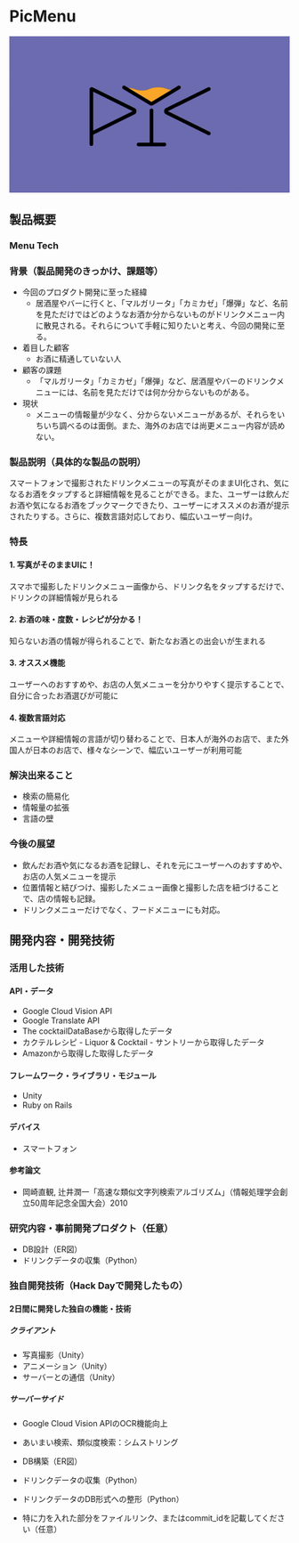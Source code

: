 # PicMenu

[![PicMenu](image.png)](https://www.youtube.com/watch?v=G5rULR53uMk)

## 製品概要
### Menu Tech

### 背景（製品開発のきっかけ、課題等）
- 今回のプロダクト開発に至った経緯
    - 居酒屋やバーに行くと、「マルガリータ」「カミカゼ」「爆弾」など、名前を見ただけではどのようなお酒か分からないものがドリンクメニュー内に散見される。それらについて手軽に知りたいと考え、今回の開発に至る。
- 着目した顧客
    - お酒に精通していない人
- 顧客の課題
    - 「マルガリータ」「カミカゼ」「爆弾」など、居酒屋やバーのドリンクメニューには、名前を見ただけでは何か分からないものがある。
- 現状
    - メニューの情報量が少なく、分からないメニューがあるが、それらをいちいち調べるのは面倒。また、海外のお店では尚更メニュー内容が読めない。

### 製品説明（具体的な製品の説明）
スマートフォンで撮影されたドリンクメニューの写真がそのままUI化され、気になるお酒をタップすると詳細情報を見ることができる。また、ユーザーは飲んだお酒や気になるお酒をブックマークできたり、ユーザーにオススメのお酒が提示されたりする。さらに、複数言語対応しており、幅広いユーザー向け。

### 特長

#### 1. 写真がそのままUIに！
スマホで撮影したドリンクメニュー画像から、ドリンク名をタップするだけで、ドリンクの詳細情報が見られる

#### 2. お酒の味・度数・レシピが分かる！
知らないお酒の情報が得られることで、新たなお酒との出会いが生まれる

#### 3. オススメ機能
ユーザーへのおすすめや、お店の人気メニューを分かりやすく提示することで、自分に合ったお酒選びが可能に

#### 4. 複数言語対応
メニューや詳細情報の言語が切り替わることで、日本人が海外のお店で、また外国人が日本のお店で、様々なシーンで、幅広いユーザーが利用可能

### 解決出来ること
- 検索の簡易化
- 情報量の拡張
- 言語の壁

### 今後の展望
- 飲んだお酒や気になるお酒を記録し、それを元にユーザーへのおすすめや、お店の人気メニューを提示
- 位置情報と結びつけ、撮影したメニュー画像と撮影した店を紐づけることで、店の情報も記録。
- ドリンクメニューだけでなく、フードメニューにも対応。


## 開発内容・開発技術
### 活用した技術
#### API・データ
* Google Cloud Vision API
* Google Translate API
* The cocktailDataBaseから取得したデータ
* カクテルレシピ - Liquor & Cocktail - サントリーから取得したデータ
* Amazonから取得した取得したデータ

#### フレームワーク・ライブラリ・モジュール
* Unity
* Ruby on Rails

#### デバイス
* スマートフォン

#### 参考論文
* 岡崎直観, 辻井潤一「高速な類似文字列検索アルゴリズム」（情報処理学会創立50周年記念全国大会）2010

### 研究内容・事前開発プロダクト（任意）
* DB設計（ER図）
* ドリンクデータの収集（Python）

### 独自開発技術（Hack Dayで開発したもの）
#### 2日間に開発した独自の機能・技術

##### クライアント
* 写真撮影（Unity）
* アニメーション（Unity）
* サーバーとの通信（Unity）

##### サーバーサイド
* Google Cloud Vision APIのOCR機能向上
* あいまい検索、類似度検索：シムストリング
* DB構築（ER図）
* ドリンクデータの収集（Python）
* ドリンクデータのDB形式への整形（Python）

* 特に力を入れた部分をファイルリンク、またはcommit_idを記載してください（任意）
